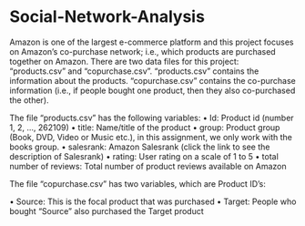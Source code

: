 # Social-Network-Analysis

Amazon is one of the largest e-commerce platform and this project focuses on Amazon’s co-purchase network; i.e., which products are purchased together on Amazon. There are two data files for this project: “products.csv” and “copurchase.csv”. 
“products.csv” contains the information about the products. “copurchase.csv” contains the co-purchase information (i.e., if people bought one product, then they also co-purchased the other).

The file “products.csv” has the following variables: 
•	Id: Product id (number 1, 2, ..., 262109)
•	title: Name/title of the product
•	group: Product group (Book, DVD, Video or Music etc.), in this assignment, we only work with the books group.
•	salesrank: Amazon Salesrank (click the link to see the description of Salesrank)
•	rating: User rating on a scale of 1 to 5 
•	total number of reviews: Total number of product reviews available on Amazon

The file “copurchase.csv” has two variables, which are Product ID’s:

•	Source: This is the focal product that was purchased 
•	Target: People who bought “Source” also purchased the Target product 

